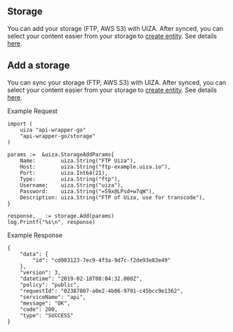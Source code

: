 ## Storage

You can add your storage (FTP, AWS S3) with UIZA. After synced, you can select your content easier from your storage to [create entity](https://docs.uiza.io/#create-entity).
See details [here](https://docs.uiza.io/#storage).

## Add a storage

You can sync your storage (FTP, AWS S3) with UIZA. After synced, you can select your content easier from your storage to [create entity](https://docs.uiza.io/#create-entity).
See details [here](https://docs.uiza.io/#add-a-storage).

Example Request

```golang
import (
    uiza "api-wrapper-go"
    "api-wrapper-go/storage"
)

params :=  &uiza.StorageAddParams{
	Name:        uiza.String("FTP Uiza"),
	Host:        uiza.String("ftp-example.uiza.io"),
	Port:        uiza.Int64(21),
	Type:        uiza.String("ftp"),
	Username:    uiza.String("uiza"),
	Password:    uiza.String("=59x@LPsd+w7qW"),
	Description: uiza.String("FTP of Uiza, use for transcode"),
}

response, _ := storage.Add(params)
log.Printf("%s\n", response)
```

Example Response

```golang
{
    "data": {
        "id": "cd003123-7ec9-4f3a-9d7c-f2de93e83e49"
    },
    "version": 3,
    "datetime": "2019-02-18T08:04:32.000Z",
    "policy": "public",
    "requestId": "02387807-a0e2-4b06-9791-c45bcc9e1362",
    "serviceName": "api",
    "message": "OK",
    "code": 200,
    "type": "SUCCESS"
}
```
